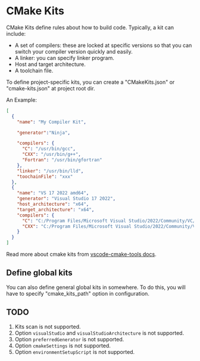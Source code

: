 ﻿# CMake Kits

CMake Kits define rules about how to build code. Typically, a kit can include:

- A set of compilers: these are locked at specific versions so that you can switch your compiler version quickly and easily.
- A linker: you can specify linker program.
- Host and target architecture.
- A toolchain file.

To define project-specific kits, you can create a "CMakeKits.json" or "cmake-kits.json" at project root dir.

An Example:

```json
[
  {
    "name": "My Compiler Kit",

    "generator":"Ninja",

    "compilers": {
      "C": "/usr/bin/gcc",
      "CXX": "/usr/bin/g++",
      "Fortran": "/usr/bin/gfortran"
    },
    "linker": "/usr/bin/lld",
    "toochainFile": "xxx"
  },
  {
    "name": "VS 17 2022 amd64",
    "generator": "Visual Studio 17 2022",
    "host_architecture": "x64",
    "target_architecture": "x64",
    "compilers": {
      "C": "C:/Program Files/Microsoft Visual Studio/2022/Community/VC/Tools/MSVC/14.34.31933/bin/Hostx64/x64/cl.exe",
      "CXX": "C:/Program Files/Microsoft Visual Studio/2022/Community/VC/Tools/MSVC/14.34.31933/bin//Hostx64/x64/cl.exe"
    }
  }
]
```

Read more about cmake kits from [vscode-cmake-tools docs](https://github.com/microsoft/vscode-cmake-tools/blob/main/docs/kits.md).

## Define global kits

You can also define general global kits in somewhere. To do this, you will have to specify "cmake_kits_path" option in configuration.

## TODO

1. Kits scan is not supported.
2. Option `visualStudio` and `visualStudioArchitecture` is not supported.
3. Option `preferredGenerator` is not supported.
4. Option `cmakeSettings` is not supported.
5. Option `environmentSetupScript` is not supported.
